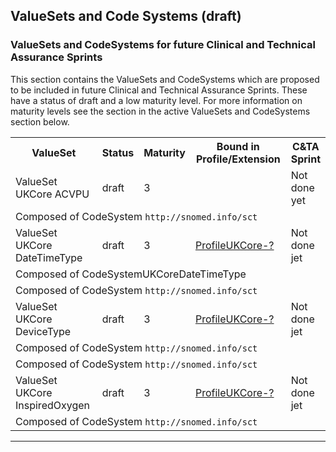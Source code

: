 ## ValueSets and Code Systems (draft)

### ValueSets and CodeSystems for future Clinical and Technical Assurance Sprints
This section contains the ValueSets and CodeSystems which are proposed to be included in future Clinical and Technical Assurance Sprints. These have a status of draft and a low maturity level. For more information on maturity levels see the section in the active ValueSets and CodeSystems section below. 

<table id="assets">
<tr>
<th width="45%">ValueSet</th>
<th width="5%">Status</th>
<th width="5%">Maturity</th>
<th width="40%">Bound in Profile/Extension</th>
<th width="5%">C&TA Sprint</th>
</tr>
<tr>
<td>ValueSet UKCore ACVPU</td>
<td>draft</td>
<td>3</td>
<td></td>
<td>Not done yet</td>
</tr>
<tr>
<td colspan="5">Composed of CodeSystem <code>http://snomed.info/sct</code></td>
</tr>

<tr>
<td>ValueSet UKCore DateTimeType</td>
<td>draft</td>
<td>3</td>
<td><a href="?">ProfileUKCore-?</a></td>
<td>Not done jet</td>
</tr>
<tr>
<td colspan="5">Composed of CodeSystemUKCoreDateTimeType</td>
</tr>
<tr>
<td colspan="5">Composed of CodeSystem <code>http://snomed.info/sct</code></td>
</tr>
<tr>
<td>ValueSet UKCore DeviceType</td>
<td>draft</td>
<td>3</td>
<td><a href="?">ProfileUKCore-?</a><br/></td>
<td>Not done jet</td>
</tr>
<tr>
<td colspan="5">Composed of CodeSystem <code>http://snomed.info/sct</code></td>
</tr>

<tr>
<td colspan="5">Composed of CodeSystem <code>http://snomed.info/sct</code></td>
</tr>
<tr>
<td>ValueSet UKCore InspiredOxygen</td>
<td>draft</td>
<td>3</td>
<td><a href="?">ProfileUKCore-?</a></td>
<td>Not done jet</td>
</tr>
<tr>
<td colspan="5">Composed of CodeSystem <code>http://snomed.info/sct</code></td>
</tr>


</table>

---





